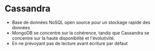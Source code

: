 # Cassandra

- Base de données NoSQL open source pour un stockage rapide des données
- MongoDB se concentre sur la cohérence, tandis que Cassandra se concentre sur la haute disponibilité et l'évolutivité.
- En ne prévoyant pas de lecture avant écriture par défaut
